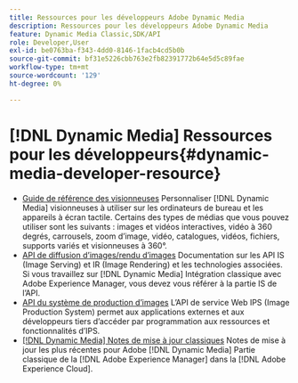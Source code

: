 ```yaml
---
title: Ressources pour les développeurs Adobe Dynamic Media
description: Ressources pour les développeurs Adobe Dynamic Media
feature: Dynamic Media Classic,SDK/API
role: Developer,User
exl-id: be0763ba-f343-4dd0-8146-1facb4cd5b0b
source-git-commit: bf31e5226cbb763e2fb82391772b64e5d5c89fae
workflow-type: tm+mt
source-wordcount: '129'
ht-degree: 0%

---
```


# [!DNL Dynamic Media] Ressources pour les développeurs{#dynamic-media-developer-resource}

* [Guide de référence des visionneuses](/help/aem-viewers-ref/homeviewers.md)<!-- (https://experienceleague.adobe.com/docs/dynamic-media-developer-resources/library/homeviewers.html) -->
Personnaliser [!DNL Dynamic Media] visionneuses à utiliser sur les ordinateurs de bureau et les appareils à écran tactile. Certains des types de médias que vous pouvez utiliser sont les suivants : images et vidéos interactives, vidéo à 360 degrés, carrousels, zoom d’image, vidéo, catalogues, vidéos, fichiers, supports variés et visionneuses à 360°.
* [API de diffusion d’images/rendu d’images](/help/aem-is-ir-api/homeisir.md)<!-- (https://experienceleague.adobe.com/docs/dynamic-media-developer-resources/image-serving-api/homeisir.html) -->
Documentation sur les API IS (Image Serving) et IR (Image Rendering) et les technologies associées. Si vous travaillez sur [!DNL Dynamic Media] Intégration classique avec Adobe Experience Manager, vous devez vous référer à la partie IS de l’API.
* [API du système de production d’images](/help/aem-ips-api/c-overview.md)
L’API de service Web IPS (Image Production System) permet aux applications externes et aux développeurs tiers d’accéder par programmation aux ressources et fonctionnalités d’IPS.
* [[!DNL Dynamic Media] Notes de mise à jour classiques](/help/s7-release-notes/s7rn2017.md)
Notes de mise à jour les plus récentes pour Adobe [!DNL Dynamic Media] Partie classique de la [!DNL Adobe Experience Manager] dans la [!DNL Adobe Experience Cloud].
